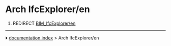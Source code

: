 # Arch IfcExplorer/en
1.  REDIRECT [BIM_IfcExplorer/en](BIM_IfcExplorer/en.md)



---
⏵ [documentation index](../README.md) > Arch IfcExplorer/en
